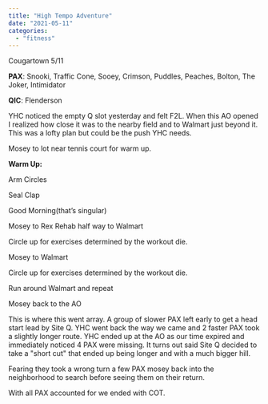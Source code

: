 ```yaml
---
title: "High Tempo Adventure"
date: "2021-05-11"
categories: 
  - "fitness"
---
```


Cougartown 5/11

**PAX**: Snooki, Traffic Cone, Sooey, Crimson, Puddles, Peaches, Bolton, The Joker, Intimidator

**QIC**: Flenderson

YHC noticed the empty Q slot yesterday and felt F2L. When this AO opened I realized how close it was to the nearby field and to Walmart just beyond it. This was a lofty plan but could be the push YHC needs.

Mosey to lot near tennis court for warm up.

**Warm Up:**

Arm Circles

Seal Clap

Good Morning(that’s singular)

Mosey to Rex Rehab half way to Walmart

Circle up for exercises determined by the workout die.

Mosey to Walmart

Circle up for exercises determined by the workout die.

Run around Walmart and repeat

Mosey back to the AO

This is where this went array. A group of slower PAX left early to get a head start lead by Site Q. YHC went back the way we came and 2 faster PAX took a slightly longer route. YHC ended up at the AO as our time expired and immediately noticed 4 PAX were missing. It turns out said Site Q decided to take a "short cut" that ended up being longer and with a much bigger hill.

Fearing they took a wrong turn a few PAX mosey back into the neighborhood to search before seeing them on their return.

With all PAX accounted for we ended with COT.
